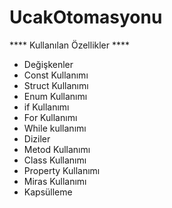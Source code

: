 # UcakOtomasyonu
**** Kullanılan Özellikler ****
- Değişkenler 
- Const Kullanımı
- Struct Kullanımı
- Enum Kullanımı
- if  Kullanımı
- For Kullanımı
- While kullanımı 
- Diziler
- Metod Kullanımı
- Class Kullanımı
- Property Kullanımı
- Miras Kullanımı
- Kapsülleme
